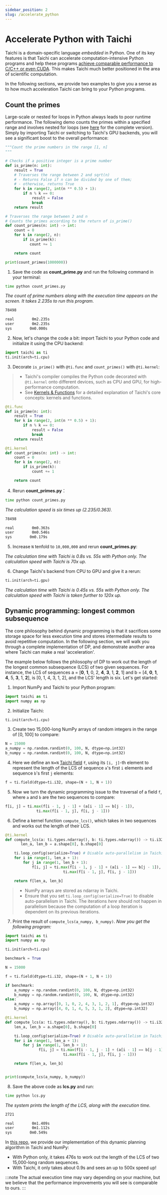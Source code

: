 ```yaml
---
sidebar_position: 2
slug: /accelerate_python
---
```

# Accelerate Python with Taichi

Taichi is a domain-specific language *embedded* in Python. One of its key features is that Taichi can accelerate computation-intensive Python programs and help these programs [achieve comparable performance to C/C++ or even CUDA](https://docs.taichi-lang.org/blog/is-taichi-lang-comparable-to-or-even-faster-than-cuda). This makes Taichi much better positioned in the area of scientific computation.

In the following sections, we provide two examples to give you a sense as to how much acceleration Taichi can bring to your Python programs.

## Count the primes

Large-scale or nested for loops in Python always leads to poor runtime performance. The following demo counts the primes within a specified range and involves nested for loops (see [here](https://github.com/taichi-dev/faster-python-with-taichi/blob/main/count_primes.py) for the complete version). Simply by importing Taichi or switching to Taichi's GPU backends, you will see a significant boost to the overall performance:

```python
"""Count the prime numbers in the range [1, n]
"""

# Checks if a positive integer is a prime number
def is_prime(n: int):
    result = True
    # Traverses the range between 2 and sqrt(n)
    # - Returns False if n can be divided by one of them;
    # - otherwise, returns True
    for k in range(2, int(n ** 0.5) + 1):
        if n % k == 0:
            result = False
            break
    return result

# Traverses the range between 2 and n
# Counts the primes according to the return of is_prime()
def count_primes(n: int) -> int:
    count = 0
    for k in range(2, n):
        if is_prime(k):
           count += 1

    return count

print(count_primes(1000000))
```

1. Save the code as **count_prime.py** and run the following command in your terminal:

```bash
time python count_primes.py
```
   *The count of prime numbers along with the execution time appears on the screen. It takes 2.235s to run this program.*
```bash
78498

real        0m2.235s
user        0m2.235s
sys        0m0.000s
```

2.  Now, let's change the code a bit: import Taichi to your Python code and initialize it using the CPU backend:

```python
import taichi as ti
ti.init(arch=ti.cpu)
```

3. Decorate `is_prime()` with `@ti.func` and `count_primes()` with `@ti.kernel`:

> - Taichi's compiler compiles the Python code decorated with `@ti.kernel` onto different devices, such as CPU and GPU, for high-performance computation.
> - See [Kernels & Functions](../kernels/kernel_function.md) for a detailed explanation of Taichi's core concepts: kernels and functions.

```python
@ti.func
def is_prime(n: int):
    result = True
    for k in range(2, int(n ** 0.5) + 1):
        if n % k == 0:
            result = False
            break
    return result

@ti.kernel
def count_primes(n: int) -> int:
    count = 0
    for k in range(2, n):
        if is_prime(k):
            count += 1

    return count
```

4. Rerun **count_primes.py**：

```bash
time python count_primes.py
```
   *The calculation speed is six times up (2.235/0.363).*

```bash
78498

real        0m0.363s
user        0m0.546s
sys        0m0.179s
```

5.  Increase `N` tenfold to `10,000,000` and rerun **count_primes.py**:

   *The calculation time with Taichi is 0.8s vs. 55s with Python only. The calculation speed with Taichi is 70x up.*

6. Change Taichi's backend from CPU to GPU and give it a rerun:

```python
ti.init(arch=ti.gpu)
```
   *The calculation time with Taichi is 0.45s vs. 55s with Python only. The calculation speed with Taichi is taken further to 120x up.*

## Dynamic programming: longest common subsequence

The core philosophy behind dynamic programming is that it sacrifices some storage space for less execution time and stores intermediate results to avoid repetitive computation. In the following section, we will walk you through a complete implementation of DP, and demonstrate another area where Taichi can make a real 'acceleration'.

The example below follows the philosophy of DP to work out the length of the longest common subsequence (LCS) of two given sequences. For instance, the LCS of sequences a = [**0**, **1**, 0, 2, **4**, **3**, 1, **2**, 1] and b = [4, **0**, **1**, **4**, 5, **3**, 1, **2**],  is [0, 1, 4, 3, 1, 2], and the LCS' length is six. Let's get started:

1. Import NumPy and Taichi to your Python program:

```python
import taichi as ti
import numpy as np
```

2. Initialize Taichi:

```python
ti.init(arch=ti.cpu)
```

3. Create two 15,000-long NumPy arrays of random integers in the range of [0, 100] to compare:

```python
N = 15000
a_numpy = np.random.randint(0, 100, N, dtype=np.int32)
b_numpy = np.random.randint(0, 100, N, dtype=np.int32)
```

4. Here we define an `N`&times;`N` [Taichi field](../basic/field.md) `f`, using its `[i, j]`-th element to represent the length of the LCS of sequence `a`'s first `i` elements and sequence `b`'s first `j` elements:

```python
f = ti.field(dtype=ti.i32, shape=(N + 1, N + 1))
```

5. Now we turn the dynamic programming issue to the traversal of a field `f`, where `a` and `b` are the two sequences to compare:

```python
f[i, j] = ti.max(f[i - 1, j - 1] + (a[i - 1] == b[j - 1]),
              ti.max(f[i - 1, j], f[i, j - 1]))
```

6. Define a kernel function `compute_lcs()`, which takes in two sequences and works out the length of their LCS.

```python
@ti.kernel
def compute_lcs(a: ti.types.ndarray(), b: ti.types.ndarray()) -> ti.i32:
       len_a, len_b = a.shape[0], b.shape[0]

    ti.loop_config(serialize=True) # Disable auto-parallelism in Taichi
    for i in range(1, len_a + 1):
        for j in range(1, len_b + 1):
            f[i, j] = ti.max(f[i - 1, j - 1] + (a[i - 1] == b[j - 1]),
                          ti.max(f[i - 1, j], f[i, j - 1]))

    return f[len_a, len_b]
```

> - NumPy arrays are stored as ndarray in Taichi.
> - Ensure that you set `ti.loop_config(serialize=True)` to disable auto-parallelism in Taichi. The iterations *here* should not happen in parallelism because the computation of a loop iteration is dependent on its previous iterations.

7. Print the result of `compute_lcs(a_numpy, b_numpy)`.
   *Now you get the following program:*

```python
import taichi as ti
import numpy as np

ti.init(arch=ti.cpu)

benchmark = True

N = 15000

f = ti.field(dtype=ti.i32, shape=(N + 1, N + 1))

if benchmark:
    a_numpy = np.random.randint(0, 100, N, dtype=np.int32)
    b_numpy = np.random.randint(0, 100, N, dtype=np.int32)
else:
    a_numpy = np.array([0, 1, 0, 2, 4, 3, 1, 2, 1], dtype=np.int32)
    b_numpy = np.array([4, 0, 1, 4, 5, 3, 1, 2], dtype=np.int32)

@ti.kernel
def compute_lcs(a: ti.types.ndarray(), b: ti.types.ndarray()) -> ti.i32:
    len_a, len_b = a.shape[0], b.shape[0]

    ti.loop_config(serialize=True) # Disable auto-parallelism in Taichi
    for i in range(1, len_a + 1):
        for j in range(1, len_b + 1):
               f[i, j] = ti.max(f[i - 1, j - 1] + (a[i - 1] == b[j - 1]),
                          ti.max(f[i - 1, j], f[i, j - 1]))

    return f[len_a, len_b]


print(compute_lcs(a_numpy, b_numpy))
```

8. Save the above code as **lcs.py** and run:

```bash
time python lcs.py
```
   *The system prints the length of the LCS, along with the execution time.*

```bash
2721

real        0m1.409s
user        0m1.112s
sys        0m0.549s
```

In [this repo](https://github.com/taichi-dev/faster-python-with-taichi/blob/main/lcs.py), we provide our implementation of this dynamic planning algorithm in Taichi and NumPy:

- With Python only, it takes 476s to work out the length of the LCS of two 15,000-long random sequences.
- With Taichi, it only takes about 0.9s and sees an up to 500x speed up!

:::note
The actual execution time may vary depending on your machine, but we believe that the performance improvements you will see is comparable to ours.
:::
